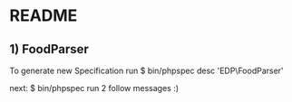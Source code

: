README
======

## 1) FoodParser

To generate new Specification run
    $ bin/phpspec desc 'EDP\FoodParser'

next:
    $ bin/phpspec run
2
  follow messages :)
